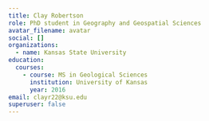 ```yaml
---
title: Clay Robertson
role: PhD student in Geography and Geospatial Sciences
avatar_filename: avatar
social: []
organizations:
  - name: Kansas State University
education:
  courses:
    - course: MS in Geological Sciences
      institution: University of Kansas
      year: 2016
email: clayr22@ksu.edu
superuser: false
---
```

